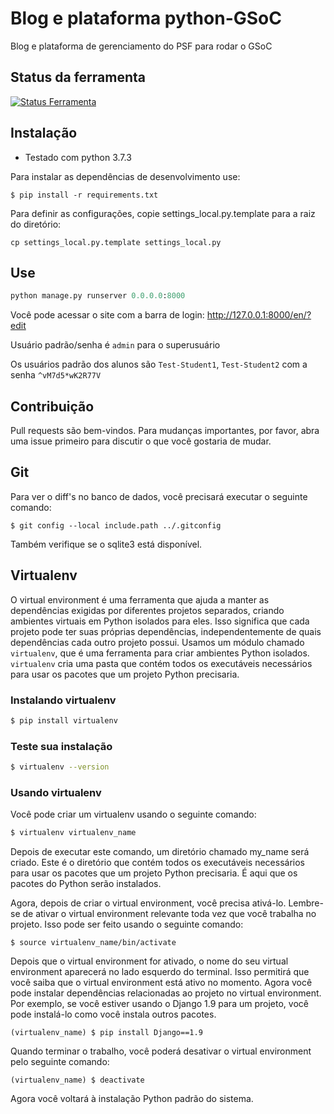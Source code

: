 # Blog e plataforma python-GSoC

Blog e plataforma de gerenciamento do PSF para rodar o GSoC

## Status da ferramenta

[![Status Ferramenta](https://travis-ci.com/sounak98/python-blogs.svg)](https://travis-ci.com/sounak98/python-blogs)

## Instalação

- Testado com python 3.7.3

Para instalar as dependências de desenvolvimento use:

```
$ pip install -r requirements.txt
```

Para definir as configurações, copie settings_local.py.template para a raiz do diretório:
```
cp settings_local.py.template settings_local.py
```

## Use

```python
python manage.py runserver 0.0.0.0:8000
```

Você pode acessar o site com a barra de login: http://127.0.0.1:8000/en/?edit

Usuário padrão/senha é `admin` para o superusuário

Os usuários padrão dos alunos são `Test-Student1`, `Test-Student2` com a senha `^vM7d5*wK2R77V`


## Contribuição
Pull requests são bem-vindos. Para mudanças importantes, por favor, abra uma issue primeiro para discutir o que você gostaria de mudar.


## Git

Para ver o diff's no banco de dados, você precisará executar o seguinte comando:
```
$ git config --local include.path ../.gitconfig
```
Também verifique se o sqlite3 está disponível.

## Virtualenv

O virtual environment é uma ferramenta que ajuda a manter as dependências exigidas por diferentes projetos separados, criando ambientes virtuais em Python isolados para eles. Isso significa que cada projeto pode ter suas próprias dependências, independentemente de quais dependências cada outro projeto possui. Usamos um módulo chamado `virtualenv`, que é uma ferramenta para criar ambientes Python isolados. `virtualenv` cria uma pasta que contém todos os executáveis necessários para usar os pacotes que um projeto Python precisaria.

### Instalando virtualenv

```bash
$ pip install virtualenv
```

### Teste sua instalação

```bash
$ virtualenv --version
```

### Usando virtualenv

Você pode criar um virtualenv usando o seguinte comando:

```bash
$ virtualenv virtualenv_name
```

Depois de executar este comando, um diretório chamado my_name será criado. Este é o diretório que contém todos os executáveis necessários para usar os pacotes que um projeto Python precisaria. É aqui que os pacotes do Python serão instalados.

Agora, depois de criar o virtual environment, você precisa ativá-lo. Lembre-se de ativar o virtual environment relevante toda vez que você trabalha no projeto. Isso pode ser feito usando o seguinte comando:

```
$ source virtualenv_name/bin/activate
```

Depois que o virtual environment for ativado, o nome do seu virtual environment aparecerá no lado esquerdo do terminal. Isso permitirá que você saiba que o virtual environment está ativo no momento.
Agora você pode instalar dependências relacionadas ao projeto no virtual environment. Por exemplo, se você estiver usando o Django 1.9 para um projeto, você pode instalá-lo como você instala outros pacotes.


```
(virtualenv_name) $ pip install Django==1.9
```

Quando terminar o trabalho, você poderá desativar o virtual environment pelo seguinte comando:

```
(virtualenv_name) $ deactivate
```

Agora você voltará à instalação Python padrão do sistema.




